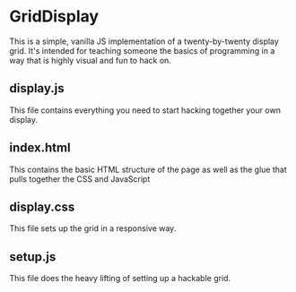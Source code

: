 # GridDisplay

This is a simple, vanilla JS implementation of a twenty-by-twenty
display grid. It's intended for teaching someone the basics of
programming in a way that is highly visual and fun to hack
on.

## display.js

This file contains everything you need to start hacking together
your own display.

## index.html

This contains the basic HTML structure of the page as well
as the glue that pulls together the CSS and JavaScript

## display.css

This file sets up the grid in a responsive way.

## setup.js

This file does the heavy lifting of setting up a hackable
grid.
